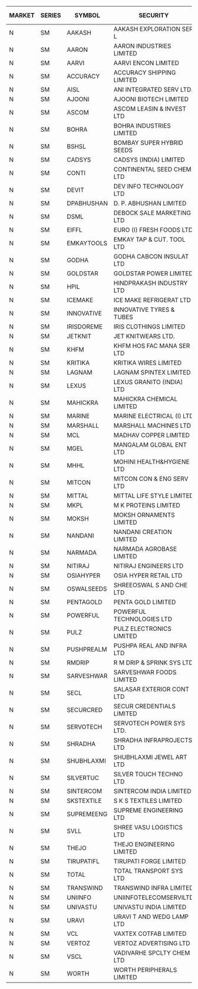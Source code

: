 


| MARKET | SERIES | SYMBOL | SECURITY | PREV CL PR | OPEN PRICE | HIGH PRICE | LOW PRICE | CLOSE PRICE | NET TRDVAL | NET TRDQTY | CORP IND | HI 52 WK | LO 52 WK |
| ----- | ----- | ----- | ----- | ----- | ----- | ----- | ----- | ----- | ----- | ----- | ----- | ----- | ----- |
| N | SM | AAKASH | AAKASH EXPLORATION SER L | 64.60 | 66.95 | 66.95 | 66.95 | 66.95 | 267800.00 | 4000 |  | 87.80 | 14.10 |
| N | SM | AARON | AARON INDUSTRIES LIMITED | 49.50 | 48.90 | 48.90 | 48.90 | 48.90 | 161370.00 | 3300 |  | 53.50 | 39.00 |
| N | SM | AARVI | AARVI ENCON LIMITED | 24.40 | 23.20 | 23.20 | 23.20 | 23.20 | 46400.00 | 2000 |  | 50.05 | 23.20 |
| N | SM | ACCURACY | ACCURACY SHIPPING LIMITED | 23.45 | 23.25 | 24.20 | 23.25 | 24.00 | 152640.00 | 6400 |  | 87.00 | 20.80 |
| N | SM | AISL | ANI INTEGRATED SERV LTD. | 28.50 | 28.00 | 28.00 | 28.00 | 28.00 | 33600.00 | 1200 |  | 77.00 | 21.00 |
| N | SM | AJOONI | AJOONI BIOTECH LIMITED | 8.80 | 9.10 | 9.20 | 8.80 | 9.20 | 144400.00 | 16000 |  | 29.00 | 7.25 |
| N | SM | ASCOM | ASCOM LEASIN & INVEST LTD | 32.90 | 32.90 | 32.90 | 32.90 | 32.90 | 131600.00 | 4000 |  | 33.00 | 30.00 |
| N | SM | BOHRA | BOHRA INDUSTRIES LIMITED | 1.10 | 1.05 | 1.05 | 1.05 | 1.05 | 6300.00 | 6000 |  | 18.05 | 1.05 |
| N | SM | BSHSL | BOMBAY SUPER HYBRID SEEDS | 108.50 | 109.00 | 109.00 | 109.00 | 109.00 | 130800.00 | 1200 |  | 136.00 | 105.00 |
| N | SM | CADSYS | CADSYS (INDIA) LIMITED | 29.05 | 30.35 | 30.35 | 30.35 | 30.35 | 60700.00 | 2000 |  | 63.45 | 29.05 |
| N | SM | CONTI | CONTINENTAL SEED CHEM LTD | 50.80 | 48.30 | 48.30 | 48.30 | 48.30 | 965903.40 | 19998 |  | 102.20 | 11.85 |
| N | SM | DEVIT | DEV INFO TECHNOLOGY LTD | 86.00 | 87.00 | 87.05 | 86.50 | 86.50 | 909825.00 | 10500 |  | 101.00 | 65.00 |
| N | SM | DPABHUSHAN | D. P. ABHUSHAN LIMITED | 65.85 | 66.00 | 66.00 | 66.00 | 66.00 | 264000.00 | 4000 |  | 66.00 | 37.50 |
| N | SM | DSML | DEBOCK SALE MARKETING LTD | 6.10 | 6.30 | 6.35 | 6.30 | 6.30 | 113700.00 | 18000 |  | 12.00 | 3.55 |
| N | SM | EIFFL | EURO (I) FRESH FOODS LTD | 113.55 | 113.80 | 114.45 | 113.80 | 114.45 | 456440.00 | 4000 |  | 131.00 | 81.00 |
| N | SM | EMKAYTOOLS | EMKAY TAP & CUT. TOOL LTD | 125.00 | 124.00 | 130.00 | 124.00 | 130.00 | 152400.00 | 1200 |  | 160.00 | 92.00 |
| N | SM | GODHA | GODHA CABCON INSULAT LTD | 15.55 | 16.25 | 16.25 | 16.25 | 16.25 | 65000.00 | 4000 |  | 28.00 | 10.95 |
| N | SM | GOLDSTAR | GOLDSTAR POWER LIMITED | 22.70 | 23.60 | 23.60 | 23.60 | 23.60 | 141600.00 | 6000 |  | 28.40 | 22.70 |
| N | SM | HPIL | HINDPRAKASH INDUSTRY LTD | 41.00 | 41.00 | 41.00 | 41.00 | 41.00 | 246000.00 | 6000 |  | 41.50 | 41.00 |
| N | SM | ICEMAKE | ICE MAKE REFRIGERAT LTD | 53.50 | 54.00 | 54.00 | 54.00 | 54.00 | 216000.00 | 4000 |  | 89.75 | 52.00 |
| N | SM | INNOVATIVE | INNOVATIVE TYRES & TUBES | 11.00 | 10.50 | 10.75 | 10.50 | 10.75 | 63750.00 | 6000 |  | 26.00 | 10.50 |
| N | SM | IRISDOREME | IRIS CLOTHINGS LIMITED | 148.00 | 149.00 | 152.50 | 149.00 | 152.50 | 967200.00 | 6400 |  | 152.50 | 108.00 |
| N | SM | JETKNIT | JET KNITWEARS LTD. | 23.60 | 24.75 | 24.75 | 24.75 | 24.75 | 37125.00 | 1500 |  | 55.00 | 19.85 |
| N | SM | KHFM | KHFM HOS FAC MANA SER LTD | 25.75 | 25.90 | 27.90 | 25.50 | 27.90 | 405300.00 | 15000 |  | 37.00 | 24.15 |
| N | SM | KRITIKA | KRITIKA WIRES LIMITED | 34.40 | 34.50 | 34.50 | 34.50 | 34.50 | 414000.00 | 12000 |  | 37.95 | 32.00 |
| N | SM | LAGNAM | LAGNAM SPINTEX LIMITED | 11.00 | 11.55 | 11.55 | 11.55 | 11.55 | 34650.00 | 3000 |  | 16.45 | 10.00 |
| N | SM | LEXUS | LEXUS GRANITO (INDIA) LTD | 8.55 | 8.90 | 8.90 | 8.90 | 8.90 | 8900.00 | 1000 |  | 38.70 | 8.30 |
| N | SM | MAHICKRA | MAHICKRA CHEMICAL LIMITED | 89.80 | 81.50 | 88.50 | 81.50 | 88.50 | 771000.00 | 9000 |  | 93.50 | 40.95 |
| N | SM | MARINE | MARINE ELECTRICAL (I) LTD | 100.75 | 100.00 | 100.00 | 97.00 | 97.25 | 7225500.00 | 74000 |  | 123.00 | 88.00 |
| N | SM | MARSHALL | MARSHALL MACHINES LTD | 15.50 | 16.50 | 16.50 | 16.40 | 16.40 | 98700.00 | 6000 |  | 35.75 | 13.10 |
| N | SM | MCL | MADHAV COPPER LIMITED | 93.80 | 90.05 | 96.00 | 90.05 | 93.45 | 5277240.00 | 56400 |  | 358.00 | 65.15 |
| N | SM | MGEL | MANGALAM GLOBAL ENT LTD | 53.15 | 54.25 | 58.30 | 54.25 | 58.30 | 550900.00 | 10000 |  | 58.30 | 51.05 |
| N | SM | MHHL | MOHINI HEALTH&HYGIENE LTD | 20.00 | 20.00 | 20.00 | 19.00 | 19.00 | 237000.00 | 12000 |  | 35.90 | 13.85 |
| N | SM | MITCON | MITCON CON & ENG SERV LTD | 43.00 | 42.00 | 42.00 | 42.00 | 42.00 | 252000.00 | 6000 |  | 52.00 | 32.00 |
| N | SM | MITTAL | MITTAL LIFE STYLE LIMITED | 107.30 | 107.60 | 107.60 | 107.60 | 107.60 | 269000.00 | 2500 |  | 167.00 | 76.35 |
| N | SM | MKPL | M K PROTEINS LIMITED | 74.50 | 70.80 | 70.80 | 70.80 | 70.80 | 141600.00 | 2000 |  | 79.00 | 63.50 |
| N | SM | MOKSH | MOKSH ORNAMENTS LIMITED | 27.05 | 28.05 | 28.05 | 27.80 | 27.80 | 251550.00 | 9000 |  | 28.05 | 16.25 |
| N | SM | NANDANI | NANDANI CREATION LIMITED | 7.35 | 7.70 | 7.70 | 7.70 | 7.70 | 38500.00 | 5000 |  | 55.50 | 5.50 |
| N | SM | NARMADA | NARMADA AGROBASE LIMITED | 26.95 | 25.65 | 25.75 | 25.65 | 25.75 | 308200.00 | 12000 |  | 28.70 | 17.00 |
| N | SM | NITIRAJ | NITIRAJ ENGINEERS LTD | 65.00 | 62.00 | 62.00 | 62.00 | 62.00 | 93000.00 | 1500 |  | 106.40 | 35.00 |
| N | SM | OSIAHYPER | OSIA HYPER RETAIL LTD | 253.00 | 253.00 | 253.00 | 250.00 | 250.00 | 7310820.00 | 29200 |  | 305.00 | 221.00 |
| N | SM | OSWALSEEDS | SHREEOSWAL S AND CHE LTD | 29.50 | 28.05 | 28.05 | 28.05 | 28.05 | 112200.00 | 4000 |  | 29.90 | 19.95 |
| N | SM | PENTAGOLD | PENTA GOLD LIMITED | 32.00 | 33.00 | 33.60 | 33.00 | 33.60 | 602700.00 | 18000 |  | 47.00 | 23.70 |
| N | SM | POWERFUL | POWERFUL TECHNOLOGIES LTD | 3.70 | 3.60 | 3.60 | 3.60 | 3.60 | 7200.00 | 2000 |  | 21.50 | 3.60 |
| N | SM | PULZ | PULZ ELECTRONICS LIMITED | 19.00 | 18.00 | 18.00 | 18.00 | 18.00 | 72000.00 | 4000 |  | 46.50 | 17.00 |
| N | SM | PUSHPREALM | PUSHPA REAL AND INFRA LTD | 6.95 | 6.65 | 6.65 | 6.65 | 6.65 | 13300.00 | 2000 |  | 24.50 | 3.70 |
| N | SM | RMDRIP | R M DRIP & SPRINK SYS LTD | 29.95 | 30.40 | 31.40 | 28.50 | 31.40 | 298600.00 | 10000 |  | 56.15 | 13.00 |
| N | SM | SARVESHWAR | SARVESHWAR FOODS LIMITED | 15.00 | 15.00 | 15.00 | 14.50 | 14.50 | 47200.00 | 3200 |  | 43.85 | 13.70 |
| N | SM | SECL | SALASAR EXTERIOR CONT LTD | 46.40 | 46.50 | 46.50 | 46.50 | 46.50 | 697500.00 | 15000 |  | 62.25 | 38.50 |
| N | SM | SECURCRED | SECUR CREDENTIALS LIMITED | 30.25 | 30.50 | 30.50 | 28.80 | 28.80 | 70380.00 | 2400 |  | 110.00 | 21.90 |
| N | SM | SERVOTECH | SERVOTECH POWER SYS LTD. | 11.00 | 11.50 | 11.50 | 11.50 | 11.50 | 46000.00 | 4000 |  | 24.50 | 6.50 |
| N | SM | SHRADHA | SHRADHA INFRAPROJECTS LTD | 37.20 | 30.00 | 30.00 | 30.00 | 30.00 | 2400000.00 | 80000 |  | 64.85 | 29.10 |
| N | SM | SHUBHLAXMI | SHUBHLAXMI JEWEL ART LTD | 39.65 | 40.00 | 40.00 | 40.00 | 40.00 | 40000.00 | 1000 |  | 209.50 | 35.00 |
| N | SM | SILVERTUC | SILVER TOUCH TECHNO LTD | 115.00 | 115.00 | 115.00 | 114.50 | 114.50 | 344000.00 | 3000 |  | 140.00 | 111.00 |
| N | SM | SINTERCOM | SINTERCOM INDIA LIMITED | 79.40 | 79.00 | 79.05 | 79.00 | 79.05 | 316100.00 | 4000 |  | 81.00 | 56.00 |
| N | SM | SKSTEXTILE | S K S TEXTILES LIMITED | 44.35 | 46.00 | 46.00 | 45.00 | 45.00 | 91000.00 | 2000 |  | 46.00 | 22.25 |
| N | SM | SUPREMEENG | SUPREME ENGINEERING LTD | 27.10 | 27.00 | 27.20 | 26.20 | 26.20 | 538600.00 | 20000 |  | 42.00 | 20.50 |
| N | SM | SVLL | SHREE VASU LOGISTICS LTD | 100.80 | 100.90 | 100.90 | 100.90 | 100.90 | 100900.00 | 1000 |  | 130.00 | 75.00 |
| N | SM | THEJO | THEJO ENGINEERING LIMITED | 551.25 | 578.80 | 578.80 | 570.00 | 578.80 | 1155840.00 | 2000 |  | 599.00 | 470.25 |
| N | SM | TIRUPATIFL | TIRUPATI FORGE LIMITED | 31.60 | 31.35 | 31.35 | 31.35 | 31.35 | 100320.00 | 3200 |  | 51.00 | 25.55 |
| N | SM | TOTAL | TOTAL TRANSPORT SYS LTD | 47.20 | 45.50 | 45.50 | 45.10 | 45.10 | 271800.00 | 6000 |  | 48.95 | 25.00 |
| N | SM | TRANSWIND | TRANSWIND INFRA LIMITED | 3.60 | 3.75 | 3.75 | 3.75 | 3.75 | 15000.00 | 4000 |  | 10.35 | 3.20 |
| N | SM | UNIINFO | UNIINFOTELECOMSERVILTD | 28.60 | 28.75 | 28.90 | 28.55 | 28.85 | 402100.00 | 14000 |  | 44.80 | 16.40 |
| N | SM | UNIVASTU | UNIVASTU INDIA LIMITED | 42.40 | 42.50 | 42.50 | 40.00 | 40.00 | 247500.00 | 6000 |  | 85.00 | 40.00 |
| N | SM | URAVI | URAVI T AND WEDG LAMP LTD | 101.00 | 103.50 | 103.50 | 103.50 | 103.50 | 124200.00 | 1200 |  | 120.50 | 91.00 |
| N | SM | VCL | VAXTEX COTFAB LIMITED | 22.80 | 19.05 | 21.40 | 19.05 | 21.40 | 242700.00 | 12000 |  | 25.50 | 19.05 |
| N | SM | VERTOZ | VERTOZ ADVERTISING LTD | 80.00 | 86.50 | 89.50 | 86.50 | 89.50 | 842040.00 | 9600 |  | 211.00 | 71.00 |
| N | SM | VSCL | VADIVARHE SPCLTY CHEM LTD | 13.85 | 13.20 | 13.20 | 13.20 | 13.20 | 118800.00 | 9000 |  | 46.40 | 13.20 |
| N | SM | WORTH | WORTH PERIPHERALS LIMITED | 46.00 | 46.00 | 46.00 | 46.00 | 46.00 | 345000.00 | 7500 |  | 72.95 | 39.00 |




